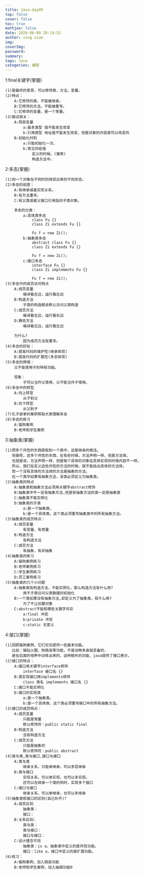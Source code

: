 ```yaml
---
title: Java-day09
top: false
cover: false
toc: true
mathjax: false
date: 2020-06-09 20:14:52
author: xing xiao
img:
coverImg:
password:
summary:
tags: Java  
categories: 编程
---
```

1:final关键字(掌握)  

	(1)是最终的意思，可以修饰类，方法，变量。
	(2)特点：
		A:它修饰的类，不能被继承。
		B:它修饰的方法，不能被重写。
		C:它修饰的变量，是一个常量。
	(3)面试相关：
		A:局部变量
			a:基本类型 值不能发生改变
			b:引用类型 地址值不能发生改变，但是对象的内容是可以改变的
		B:初始化时机
			a:只能初始化一次。
			b:常见的给值
				定义的时候。(推荐)
				构造方法中。
	
2:多态(掌握)  

	(1)同一个对象在不同时刻体现出来的不同状态。
	(2)多态的前提：
		A:有继承或者实现关系。
		B:有方法重写。
		C:有父类或者父接口引用指向子类对象。
		
		多态的分类：
			a:具体类多态
				class Fu {}
				class Zi extends Fu {}
				
				Fu f = new Zi();
			b:抽象类多态
				abstract class Fu {}
				class Zi extends Fu {}
				
				Fu f = new Zi();
			c:接口多态
				interface Fu {}
				class Zi implements Fu {}
				
				Fu f = new Zi();
	(3)多态中的成员访问特点
		A:成员变量
			编译看左边，运行看左边
		B:构造方法
			子类的构造都会默认访问父类构造
		C:成员方法
			编译看左边，运行看右边
		D:静态方法
			编译看左边，运行看左边
			
		为什么?
			因为成员方法有重写。
	(4)多态的好处：
		A:提高代码的维护性(继承体现)
		B:提高代码的扩展性(多态体现)
	(5)多态的弊端：
		父不能使用子的特有功能。
		
		现象：
			子可以当作父使用，父不能当作子使用。
	(6)多态中的转型
		A:向上转型
			从子到父
		B:向下转型
			从父到子
	(7)孔子装爹的案例帮助大家理解多态
	(8)多态的练习
		A:猫狗案例
		B:老师和学生案例

3:抽象类(掌握)  

	(1)把多个共性的东西提取到一个类中，这是继承的做法。
	   但是呢，这多个共性的东西，在有些时候，方法声明一样，但是方法体。
	   也就是说，方法声明一样，但是每个具体的对象在具体实现的时候内容不一样。
	   所以，我们在定义这些共性的方法的时候，就不能给出具体的方法体。
	   而一个没有具体的方法体的方法是抽象的方法。
	   在一个类中如果有抽象方法，该类必须定义为抽象类。
	(2)抽象类的特点
		A:抽象类和抽象方法必须用关键字abstract修饰
		B:抽象类中不一定有抽象方法,但是有抽象方法的类一定是抽象类
		C:抽象类不能实例化
		D:抽象类的子类
			a:是一个抽象类。
			b:是一个具体类。这个类必须重写抽象类中的所有抽象方法。
	(3)抽象类的成员特点：
		A:成员变量
			有变量，有常量
		B:构造方法
			有构造方法
		C:成员方法
			有抽象，有非抽象
	(4)抽象类的练习
		A:猫狗案例练习
		B:老师案例练习
		C:学生案例练习
		D:员工案例练习
	(5)抽象类的几个小问题
		A:抽象类有构造方法，不能实例化，那么构造方法有什么用?
			用于子类访问父类数据的初始化
		B:一个类如果没有抽象方法,却定义为了抽象类，有什么用?
			为了不让创建对象
		C:abstract不能和哪些关键字共存
			a:final	冲突
			b:private 冲突
			c:static 无意义

4:接口(掌握)  

	(1)回顾猫狗案例，它们仅仅提供一些基本功能。
	   比如：猫钻火圈，狗跳高等功能，不是动物本身就具备的，
	   是在后面的培养中训练出来的，这种额外的功能，java提供了接口表示。
	(2)接口的特点：
		A:接口用关键字interface修饰
			interface 接口名 {}
		B:类实现接口用implements修饰
			class 类名 implements 接口名 {}
		C:接口不能实例化
		D:接口的实现类
			a:是一个抽象类。
			b:是一个具体类，这个类必须重写接口中的所有抽象方法。
	(3)接口的成员特点：
		A:成员变量
			只能是常量
			默认修饰符：public static final
		B:构造方法
			没有构造方法
		C:成员方法
			只能是抽象的
			默认修饰符：public abstract
	(4)类与类,类与接口,接口与接口
		A:类与类
			继承关系，只能单继承，可以多层继承
		B:类与接口
			实现关系，可以单实现，也可以多实现。
			还可以在继承一个类的同时，实现多个接口
		C:接口与接口
			继承关系，可以单继承，也可以多继承
	(5)抽象类和接口的区别(自己补齐)?
		A:成员区别
			抽象类：
			接口：
		B:关系区别:
			类与类：
			类与接口：
			接口与接口：
		C:设计理念不同
			抽象类：is a，抽象类中定义的是共性功能。
			接口：like a，接口中定义的是扩展功能。
	(6)练习：
		A:猫狗案例，加入跳高功能
		B:老师和学生案例，加入抽烟功能0